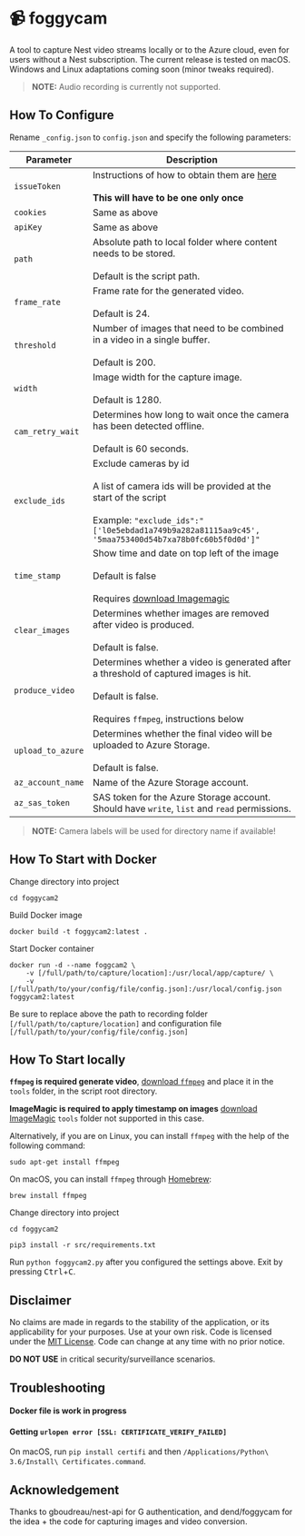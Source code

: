# 📹 foggycam

A tool to capture Nest video streams locally or to the Azure cloud, even for users without a Nest subscription. The current release is tested on macOS. Windows and Linux adaptations coming soon (minor tweaks required).

>**NOTE:** Audio recording is currently not supported.

## How To Configure

Rename `_config.json` to `config.json` and specify the following parameters:

|Parameter|Description|
|-----|-----|
|`issueToken`|Instructions of how to obtain them are [here](https://github.com/chrisjshull/homebridge-nest#using-a-google-account)<br/><br/> **This will have to be one only once**|
|`cookies`|Same as above |
|`apiKey`|Same as above |
|`path`|Absolute path to local folder where content needs to be stored.<br/><br/>Default is the script path.|
|`frame_rate`|Frame rate for the generated video.<br/><br/>Default is 24.|
|`threshold`|Number of images that need to be combined in a video in a single buffer.<br/><br/>Default is 200.|
|`width`|Image width for the capture image.<br/><br/>Default is 1280.|
|`cam_retry_wait`|Determines how long to wait once the camera has been detected offline.<br/><br/>Default is 60 seconds.|
|`exclude_ids`|Exclude cameras by id<br/><br/>A list of camera ids will be provided at the start of the script<br/><br/>Example: `"exclude_ids":"['l0e5ebdad1a749b9a282a81115aa9c45', '5maa753400d54b7xa78b0fc60b5f0d0d']"`|
|`time_stamp`|Show time and date on top left of the image <br/><br/>Default is false<br/><br/> Requires [download Imagemagic](http://www.imagemagick.org/script/download.php) |
|`clear_images`|Determines whether images are removed after video is produced.<br/><br/>Default is false.|
|`produce_video`|Determines whether a video is generated after a threshold of captured images is hit.<br/><br/>Default is false.<br/><br/>Requires `ffmpeg`, instructions below|
|`upload_to_azure`|Determines whether the final video will be uploaded to Azure Storage.<br/><br/>Default is false.|
|`az_account_name`|Name of the Azure Storage account.|
|`az_sas_token`|SAS token for the Azure Storage account. Should have `write`, `list` and `read` permissions.|


>**NOTE:** Camera labels will be used for directory name if available! 

## How To Start with Docker

Change directory into project
```
cd foggycam2
```

Build Docker image
```
docker build -t foggycam2:latest .
```

Start Docker container
```
docker run -d --name foggcam2 \
    -v [/full/path/to/capture/location]:/usr/local/app/capture/ \
    -v [/full/path/to/your/config/file/config.json]:/usr/local/config.json foggycam2:latest
```
Be sure to replace above the path to recording folder
`[/full/path/to/capture/location]`
and configuration file
`[/full/path/to/your/config/file/config.json]`

## How To Start locally

**`ffmpeg` is required generate video**, [download `ffmpeg`](https://www.ffmpeg.org/download.html) and place it in the `tools` folder, in the script root directory.

**ImageMagic is required to apply timestamp on images** [download ImageMagic](http://www.imagemagick.org/script/download.php) `tools` folder not supported in this case.

Alternatively, if you are on Linux, you can install `ffmpeg` with the help of the following command:

```
sudo apt-get install ffmpeg
```

On macOS, you can install `ffmpeg` through [Homebrew](https://brew.sh):

```
brew install ffmpeg
```

Change directory into project
```
cd foggycam2
```

```
pip3 install -r src/requirements.txt
```

Run `python foggycam2.py` after you configured the settings above. Exit by pressing <kbd>Ctrl</kbd>+<kbd>C</kbd>.

## Disclaimer

No claims are made in regards to the stability of the application, or its applicability for your purposes. Use at your own risk. Code is licensed under the [MIT License](https://opensource.org/licenses/MIT). Code can change at any time with no prior notice.

**DO NOT USE** in critical security/surveillance scenarios.

## Troubleshooting

#### Docker file is work in progress

#### Getting `urlopen error [SSL: CERTIFICATE_VERIFY_FAILED]`

On macOS, run  `pip install certifi` and then `/Applications/Python\ 3.6/Install\ Certificates.command`.


## Acknowledgement

Thanks to gboudreau/nest-api for G authentication, and dend/foggycam for the idea + the code for capturing images and video conversion.
